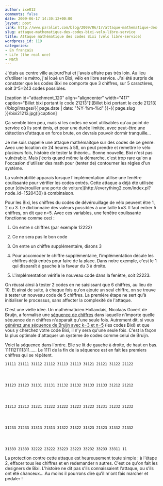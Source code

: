 ```yaml
---
author: ixe013
comments: false
date: 2009-06-17 14:30:12+00:00
layout: post
link: http://www.paralint.com/blog/2009/06/17/attaque-mathematique-des-codes-bixi-velo-libre-service/
slug: attaque-mathematique-des-codes-bixi-velo-libre-service
title: Attaque mathématique des codes Bixi (vélo libre-service)
wordpress_id: 119
categories:
- En français
- Life (the real one)
- Math
---
```


J'étais au centre ville aujourd'hui et j'avais affaire pas très loin. Au lieu d'utiliser le métro, j'ai loué un Bixi, vélo en libre service. J'ai été surpris de constater que les codes Bixi ne comporte que 3 chiffres, sur 5 caractères, soit 3^5=243 codes possibles.

[caption id="attachment_120" align="aligncenter" width="417" caption="Billet bixi portant le code 21213"]![Billet bixi portant le code 21213](/blog/images/{{ page.date | date: "%Y-%m-%d" }}-{{ page.slug }}/bixi21213.jpg)[/caption]

Ça semble bien peu, mais si les codes ne sont utilisables qu'au point de service où ils sont émis, et pour une durée limitée, avec peut-être une détection d'attaque en force brute, on devrais pouvoir dormir tranquille...

Je me suis rappellé une attaque mathémaitque sur des codes de ce genre. Avec une location de 24 heures à 5$, on peut prendre et remettre le vélo plusieurs fois, histoire de tester la théorie... Bonne nouvelle, Bixi n'est pas vulnérable. Mais j'écris quand même la démarche, c'est trop rare qu'on a l'occasion d'utiliser des math pour (tenter de) contourner les règles d'un système.

<!-- more -->La vulnérabilité apparais lorsque l'implémentation utilise une fenêtre coulissante pour vérifier les codes entrés. Cette attaque a déjà été utilisée pour [dévérouiller une porte de voiture](http://everything2.com/index.pl?node_id=1520430) à combinaison.

Pour les Bixi, les chiffres du codes de dévérouillage de vélo peuvent être 1, 2 ou 3. Le dictionnaire des valeurs possibles à une taille k=3. Il faut entrer 5 chiffres, on dit que n=5. Avec ces variables, une fenêtre coulissante fonctionne comme ceci :



	
  1. On entre n chiffres (par exemple 12222)

	
  2. Ce ne sera pas le bon code

	
  3. On entre un chiffre supplémentaire, disons 3

	
  4. Pour accomoder le chiffre supplémentaire, l'implémentation décale les chiffres déjà entrés pour faire de la place. Dans notre exemple, c'est le 1 qui disparaît à gauche à la faveur du 3 à droite.

	
  5. L'implémentation vérifie le nouveau code dans la fenêtre, soit 22223.


On réussi ainsi à tester 2 codes en ne saisissant que 6 chiffres, au lieu de 10. Et ainsi de suite, à chaque fois qu'on ajoute un seul chiffre, on se trouve à tester un nouveau code de 5 chiffres. La première étape ne sert qu'à initialiser le processus, sans affecter la complexité de l'attaque.

C'est une vielle idée. Un mathématicien Hollandais, Nicolaas Govert de Bruijn, a formalisé une [séquence de chiffres](http://en.wikipedia.org/wiki/De_Bruijn_sequence) dans laquelle n'importe quelle séquence de n chiffres n'apparait qu'une seule fois. Autrement dit, si vous [générez une séquence de Bruijn avec k=3 et n=5](http://www.hakank.org/comb/debruijn.cgi?k=3&n=5) (les codes Bixi) et que vous y cherchez votre code Bixi, il n'y sera qu'une seule fois. C'est la façon la plus optimale d'attaquer un système de codes comme celui de Bruijn.

Voici la séquence dans l'ordre. Elle se lit de gauche à droite, de haut en bas. 1111121111311...... Le 1111 de la fin de la séquence est en fait les premiers chiffres qui se répêtent.

    
    11111 21111 31112 21112 31113 21113 31121 21121 31122 21122



    
    31123 21123 31131 21131 31132 21132 31133 21133 31212 21212



    
    31213 21213 31221 31222 21222 31223 21223 31231 31232 21232



    
    31233 21233 31313 21313 31322 21322 31323 21323 31332 21332



    
    31333 21333 32222 23222 33223 23223 33232 33233 33311 11


La protection contre cette attaque est heureusement toute simple : à l'étape 2, effacer tous les chiffres et en redemander n autres. C'est ce qu'on fait les designers de Bixi. L'histoire ne dit pas s'ils connaissaient l'attaque, ou s'ils ont été chanceux... Au moins il pourrons dire qu'il m'ont fais marcher et pédaler !
